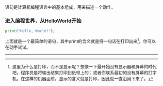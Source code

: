 语句是计算机编程语言中的基本组成，用来描述一个动作。

### 进入编程世界，从HelloWorld开始

```py
print("Hello, World!");
```

上面就是一个最简单的语句，其中print的含义就是将一句话在打印出来[^1]。你可以在动手试试。

---
[^1]: 这里为什么是打印，而不是显示呢？想像一下最开始没有显示器和屏幕的时代吧，程序员是将输出结果打印到纸带上的；或者你联系最初的没有屏幕的打字机。在这样的机器面前，显示的含义就是打印，因此就一直沿用下来了。
